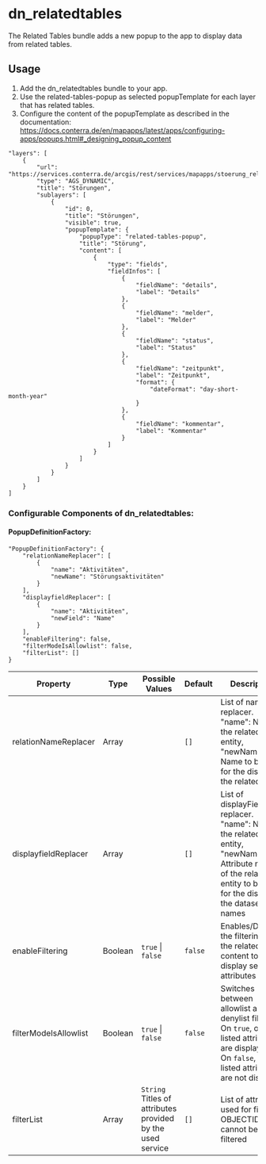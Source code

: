 # dn_relatedtables

The Related Tables bundle adds a new popup to the app to display data from related tables.

## Usage

1. Add the dn_relatedtables bundle to your app.
2. Use the related-tables-popup as selected popupTemplate for each layer that has related tables.
3. Configure the content of the popupTemplate as described in the documentation: https://docs.conterra.de/en/mapapps/latest/apps/configuring-apps/popups.html#_designing_popup_content

```
"layers": [
    {
        "url": "https://services.conterra.de/arcgis/rest/services/mapapps/stoerung_relates/MapServer",
        "type": "AGS_DYNAMIC",
        "title": "Störungen",
        "sublayers": [
            {
                "id": 0,
                "title": "Störungen",
                "visible": true,
                "popupTemplate": {
                    "popupType": "related-tables-popup",
                    "title": "Störung",
                    "content": [
                        {
                            "type": "fields",
                            "fieldInfos": [
                                {
                                    "fieldName": "details",
                                    "label": "Details"
                                },
                                {
                                    "fieldName": "melder",
                                    "label": "Melder"
                                },
                                {
                                    "fieldName": "status",
                                    "label": "Status"
                                },
                                {
                                    "fieldName": "zeitpunkt",
                                    "label": "Zeitpunkt",
                                    "format": {
                                        "dateFormat": "day-short-month-year"
                                    }
                                },
                                {
                                    "fieldName": "kommentar",
                                    "label": "Kommentar"
                                }
                            ]
                        }
                    ]
                }
            }
        ]
    }
]
```

### Configurable Components of dn_relatedtables:

#### PopupDefinitionFactory:
```
"PopupDefinitionFactory": {
    "relationNameReplacer": [
        {
            "name": "Aktivitäten",
            "newName": "Störungsaktivitäten"
        }
    ],
    "displayfieldReplacer": [
        {
            "name": "Aktivitäten",
            "newField": "Name"
        }
    ],
    "enableFiltering": false,
    "filterModeIsAllowlist": false,
    "filterList": []
}
```

| Property                        | Type    | Possible Values                                                       | Default                     | Description                                                                                                                            |
|---------------------------------|---------|-----------------------------------------------------------------------|-----------------------------|----------------------------------------------------------------------------------------------------------------------------------------|
| relationNameReplacer            | Array   |  | ```[]```                    | List of name replacer. "name": Name of the related entity, "newName": Name to be used for the display of the related entity                                                                                                                  |
| displayfieldReplacer            | Array   |   | ```[]```                    | List of displayField replacer. "name": Name of the related entity, "newName": Attribute name of the related entity to be used for the display of the dataset names                                                                                              |
| enableFiltering                 | Boolean | ```true``` &#124; ```false```                                         | ```false```                 | Enables/Disables the filtering of the related table content to only display selected attributes                                                                                                         |
| filterModeIsAllowlist           | Boolean | ```true``` &#124; ```false```                                         | ```false```                 | Switches between allowlist and denylist filtering. On ```true```, only listed attributes are displayed. On ```false```, only listed attributes are not displayed                                                                                                        |
| filterList                      | Array   | ```String``` Titles of attributes provided by the used service        | ```[]```                    | List of attributes used for filtering. OBJECTID cannot be filtered                                                                                                        |
